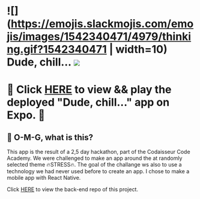 # ![](https://emojis.slackmojis.com/emojis/images/1542340471/4979/thinking.gif?1542340471 | width=10) Dude, chill... ![](https://emojis.slackmojis.com/emojis/images/1542340464/4967/facepalm.gif?1542340464)

# :eyes:  Click [HERE](https://expo.io/@jetskevdwouden/dude_chill_) to view && play the deployed "Dude, chill..." app on Expo.  :eyes:

## :information_desk_person: O-M-G, what is this?
This app is the result of a 2,5 day hackathon, part of the Codaisseur Code Academy.
We were challenged to make an app around the at randomly selected theme :fire:STRESS:fire:. The goal of the challange ws also to use a technology we had never used before to create an app.
I chose to make a mobile app with React Native.

Click [HERE](https://github.com/JetskevdWouden/dude_chill_api) to view the back-end repo of this project.
